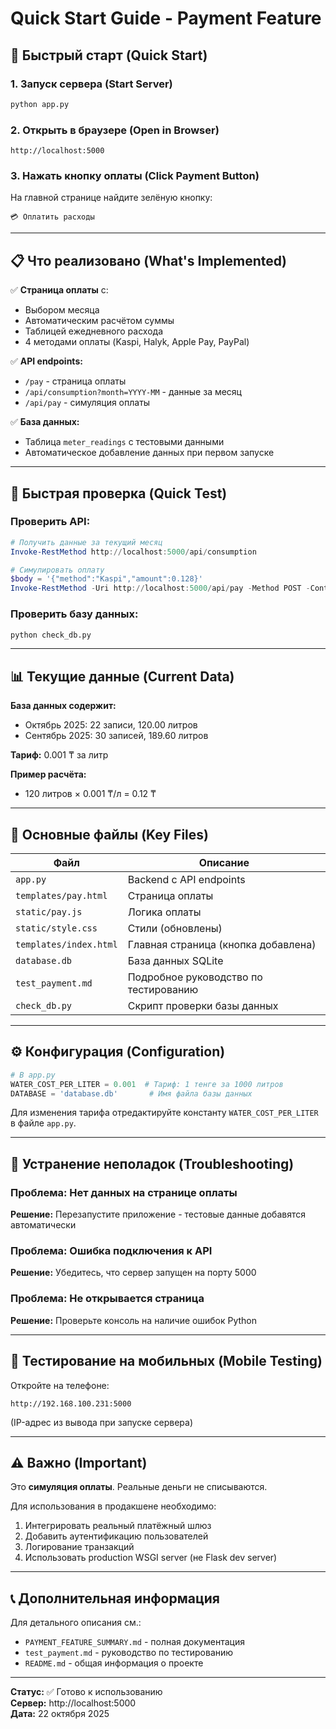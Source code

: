 # Quick Start Guide - Payment Feature

## 🚀 Быстрый старт (Quick Start)

### 1. Запуск сервера (Start Server)
```bash
python app.py
```

### 2. Открыть в браузере (Open in Browser)
```
http://localhost:5000
```

### 3. Нажать кнопку оплаты (Click Payment Button)
На главной странице найдите зелёную кнопку:
```
💳 Оплатить расходы
```

---

## 📋 Что реализовано (What's Implemented)

✅ **Страница оплаты** с:
- Выбором месяца
- Автоматическим расчётом суммы
- Таблицей ежедневного расхода
- 4 методами оплаты (Kaspi, Halyk, Apple Pay, PayPal)

✅ **API endpoints:**
- `/pay` - страница оплаты
- `/api/consumption?month=YYYY-MM` - данные за месяц
- `/api/pay` - симуляция оплаты

✅ **База данных:**
- Таблица `meter_readings` с тестовыми данными
- Автоматическое добавление данных при первом запуске

---

## 🧪 Быстрая проверка (Quick Test)

### Проверить API:
```powershell
# Получить данные за текущий месяц
Invoke-RestMethod http://localhost:5000/api/consumption

# Симулировать оплату
$body = '{"method":"Kaspi","amount":0.128}'
Invoke-RestMethod -Uri http://localhost:5000/api/pay -Method POST -ContentType "application/json" -Body $body
```

### Проверить базу данных:
```bash
python check_db.py
```

---

## 📊 Текущие данные (Current Data)

**База данных содержит:**
- Октябрь 2025: 22 записи, 120.00 литров
- Сентябрь 2025: 30 записей, 189.60 литров

**Тариф:** 0.001 ₸ за литр

**Пример расчёта:**
- 120 литров × 0.001 ₸/л = 0.12 ₸

---

## 🎯 Основные файлы (Key Files)

| Файл | Описание |
|------|----------|
| `app.py` | Backend с API endpoints |
| `templates/pay.html` | Страница оплаты |
| `static/pay.js` | Логика оплаты |
| `static/style.css` | Стили (обновлены) |
| `templates/index.html` | Главная страница (кнопка добавлена) |
| `database.db` | База данных SQLite |
| `test_payment.md` | Подробное руководство по тестированию |
| `check_db.py` | Скрипт проверки базы данных |

---

## ⚙️ Конфигурация (Configuration)

```python
# В app.py
WATER_COST_PER_LITER = 0.001  # Тариф: 1 тенге за 1000 литров
DATABASE = 'database.db'       # Имя файла базы данных
```

Для изменения тарифа отредактируйте константу `WATER_COST_PER_LITER` в файле `app.py`.

---

## 🐛 Устранение неполадок (Troubleshooting)

### Проблема: Нет данных на странице оплаты
**Решение:** Перезапустите приложение - тестовые данные добавятся автоматически

### Проблема: Ошибка подключения к API
**Решение:** Убедитесь, что сервер запущен на порту 5000

### Проблема: Не открывается страница
**Решение:** Проверьте консоль на наличие ошибок Python

---

## 📱 Тестирование на мобильных (Mobile Testing)

Откройте на телефоне:
```
http://192.168.100.231:5000
```
(IP-адрес из вывода при запуске сервера)

---

## ⚠️ Важно (Important)

Это **симуляция оплаты**. Реальные деньги не списываются.

Для использования в продакшене необходимо:
1. Интегрировать реальный платёжный шлюз
2. Добавить аутентификацию пользователей
3. Логирование транзакций
4. Использовать production WSGI server (не Flask dev server)

---

## 📞 Дополнительная информация

Для детального описания см.:
- `PAYMENT_FEATURE_SUMMARY.md` - полная документация
- `test_payment.md` - руководство по тестированию
- `README.md` - общая информация о проекте

---

**Статус:** ✅ Готово к использованию  
**Сервер:** http://localhost:5000  
**Дата:** 22 октября 2025
